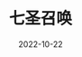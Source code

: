 ---
title: 七圣召唤
icon: folder
date: 2022-10-22
index: false
category:
  - 攻略
  - 游戏
  - 原神
  - 七圣召唤
tag:
  - 攻略
  - 原神
article: false
---